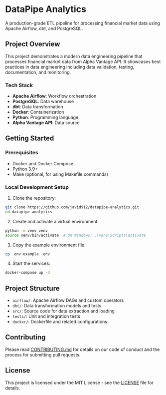 # DataPipe Analytics

A production-grade ETL pipeline for processing financial market data using Apache Airflow, dbt, and PostgreSQL.

## Project Overview

This project demonstrates a modern data engineering pipeline that processes financial market data from Alpha Vantage API. It showcases best practices in data engineering including data validation, testing, documentation, and monitoring.

### Tech Stack

- **Apache Airflow**: Workflow orchestration
- **PostgreSQL**: Data warehouse
- **dbt**: Data transformation
- **Docker**: Containerization
- **Python**: Programming language
- **Alpha Vantage API**: Data source

## Getting Started

### Prerequisites

- Docker and Docker Compose
- Python 3.9+
- Make (optional, for using Makefile commands)

### Local Development Setup

1. Clone the repository:
```bash
git clone https://github.com/javid912/datapipe-analytics.git
cd datapipe-analytics
```

2. Create and activate a virtual environment:
```bash
python -m venv venv
source venv/bin/activate  # On Windows: .\venv\Scripts\activate
```

3. Copy the example environment file:
```bash
cp .env.example .env
```

4. Start the services:
```bash
docker-compose up -d
```

## Project Structure

- `airflow/`: Apache Airflow DAGs and custom operators
- `dbt/`: Data transformation models and tests
- `src/`: Source code for data extraction and loading
- `tests/`: Unit and integration tests
- `docker/`: Dockerfile and related configurations

## Contributing

Please read [CONTRIBUTING.md](CONTRIBUTING.md) for details on our code of conduct and the process for submitting pull requests.

## License

This project is licensed under the MIT License - see the [LICENSE](LICENSE) file for details.